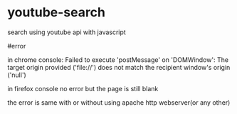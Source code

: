# youtube-search
search using youtube api with javascript

#error

in chrome console:
Failed to execute 'postMessage' on 'DOMWindow': The target origin provided ('file://') does not match the recipient window's origin ('null')

in firefox console no error but the page is still blank

the error is same with or without using apache http webserver(or any other)
